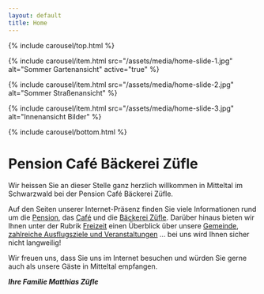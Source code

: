 ```yaml
---
layout: default
title: Home
---
```


{% include carousel/top.html %}

{% include carousel/item.html
    src="/assets/media/home-slide-1.jpg"
    alt="Sommer Gartenansicht"
    active="true"
%}

{% include carousel/item.html
    src="/assets/media/home-slide-2.jpg"
    alt="Sommer Straßenansicht"
%}

{% include carousel/item.html
    src="/assets/media/home-slide-3.jpg"
    alt="Innenansicht Bilder"
%}

{% include carousel/bottom.html %}

# Pension Café Bäckerei Züfle

Wir heissen Sie an dieser Stelle ganz herzlich
willkommen in Mitteltal im Schwarzwald bei der Pension Café Bäckerei Züfle.

Auf den Seiten unserer Internet-Präsenz finden Sie viele Informationen rund um die [Pension](pension), das [Café](cafe) und die [Bäckerei Züfle](baeckerei). Darüber hinaus bieten wir Ihnen unter der Rubrik [Freizeit](freizeit) einen Überblick über unsere [Gemeinde](freizeit/mitteltal), [zahlreiche Ausflugsziele und Veranstaltungen](freizeit/ausflugsziele) ... bei uns wird Ihnen sicher nicht langweilig!

Wir freuen uns, dass Sie uns im Internet besuchen und würden Sie gerne auch als unsere Gäste in Mitteltal empfangen.

**_Ihre Familie Matthias Züfle_**

